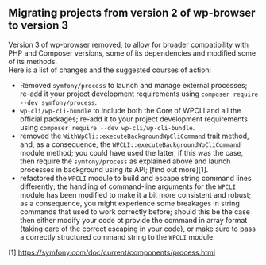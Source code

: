 ##  Migrating projects from version 2 of wp-browser to version 3

Version 3 of wp-browser removed, to allow for broader compatibility with PHP and Composer versions, some of its 
dependencies and modified some of its methods.  
Here is a list of changes and the suggested courses of action:

* Removed `symfony/process` to launch and manage external processes; re-add it your project development 
requirements using `composer require --dev symfony/process`.
* `wp-cli/wp-cli-bundle` to include both the Core of WPCLI and all the official packages; re-add it to your project
development requirements using `composer require --dev wp-cli/wp-cli-bundle`.  
* removed the `WithWpCli::executeBackgroundWpCliCommand` trait method, and, as a consequence, the 
`WPCLI::executeBackgroundWpCliCommand` module method; you could have used the latter, if this was the case, then 
require the `symfony/process` as explained above and launch processes in background using its API; [find out more][1].
* refactored the `WPCLI` module to build and escape string command lines differently; the handling of command-line arguments
for the `WPCLI` module has been modified to make it a bit more consistent and robust; as a consequence, you might experience
some breakages in string commands that used to work correctly before; should this be the case then either modify
your code ot provide the command in array format (taking care of the correct escaping in your code), or make sure to 
pass a correctly structured command string to the `WPCLI` module.

[1] https://symfony.com/doc/current/components/process.html
